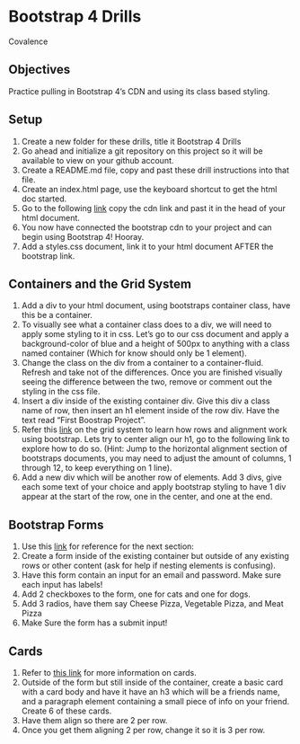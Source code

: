 # Bootstrap 4 Drills
Covalence

## Objectives
Practice pulling in Bootstrap 4’s CDN and using its class based styling.

## Setup

 1. Create a new folder for these drills, title it Bootstrap 4 Drills
 2. Go ahead and initialize a git repository on this project so it will be available to view on your github account.
 3. Create a README.md file, copy and past these drill instructions into that file.
 4. Create an index.html page, use the keyboard shortcut to get the html doc started.
 5. Go to the following [link](https://getbootstrap.com/docs/4.0/getting-started/introduction/) copy the cdn link and past it in the head of your html document.
 6. You now have connected the bootstrap cdn to your project and can begin using Bootstrap 4! Hooray.
 7. Add a styles.css document, link it to your html document AFTER the bootstrap link.

## Containers and the Grid System

 1. Add a div to your html document, using bootstraps container class, have this be a container.
 2. To visually see what a container class does to a div, we will need to apply some styling to it in css. Let’s go to our css document and apply a background-color of blue and a height of 500px to anything with a class named container (Which for know should only be 1 element).
 3. Change the class on the div from a container to a container-fluid. Refresh and take not of the differences. Once you are finished visually seeing the difference between the two, remove or comment out the styling in the css file.
 4. Insert a div inside of the existing container div. Give this div a class name of row, then insert an h1 element inside of the row div. Have the text read “First Boostrap Project”.
 5. Refer this [link](https://getbootstrap.com/docs/4.0/layout/grid/) on the grid system to learn how rows and alignment work using bootstrap. Lets try to center align our h1, go to the following link to explore how to do so. (Hint: Jump to the horizontal alignment section of bootstraps documents, you may need to adjust the amount of columns, 1 through 12, to keep everything on 1 line).
 6. Add a new div which will be another row of elements. Add 3 divs, give each some text of your choice and apply bootstrap styling to have 1 div appear at the start of the row, one in the center, and one at the end.

## Bootstrap Forms

 1. Use this [link](https://getbootstrap.com/docs/4.0/components/forms/) for reference for the next section:
 2. Create a form inside of the existing container but outside of any existing rows or other content (ask for help if nesting elements is confusing).
 3. Have this form contain an input for an email and password. Make sure each input has labels!
 4. Add 2 checkboxes to the form, one for cats and one for dogs.
 5. Add 3 radios, have them say Cheese Pizza, Vegetable Pizza, and Meat Pizza
 6. Make Sure the form has a submit input!

## Cards

 1. Refer to [this link](https://getbootstrap.com/docs/4.0/components/card/) for more information on cards.
 2. Outside of the form but still inside of the container, create a basic card with a card body and have it have an h3 which will be a friends name, and a paragraph element containing a small piece of info on your friend. Create 6 of these cards.
 3. Have them align so there are 2 per row.
 4. Once you get them aligning 2 per row, change it so it is 3 per row.